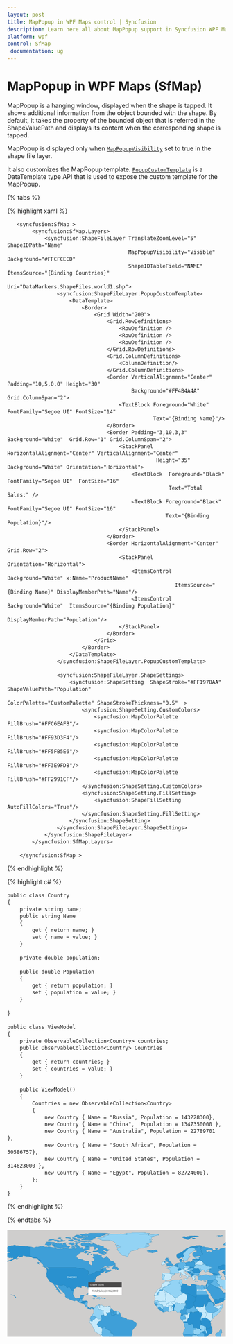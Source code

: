 ```yaml
---
layout: post
title: MapPopup in WPF Maps control | Syncfusion
description: Learn here all about MapPopup support in Syncfusion WPF Maps (SfMap) control, its elements and more details.
platform: wpf
control: SfMap
 documentation: ug
---
```


# MapPopup in WPF Maps (SfMap)

MapPopup is a hanging window, displayed when the shape is tapped. It shows additional information from the object bounded with the shape. By default, it takes the property of the bounded object that is referred in the ShapeValuePath and displays its content when the corresponding shape is tapped.

MapPopup is displayed only when [`MapPopupVisibility`](https://help.syncfusion.com/cr/wpf/Syncfusion.UI.Xaml.Maps.ShapeFileLayer.html#Syncfusion_UI_Xaml_Maps_ShapeFileLayer_MapPopupVisibility) set to true in the shape file layer.

It also customizes the MapPopup template. [`PopupCustomTemplate`](https://help.syncfusion.com/cr/wpf/Syncfusion.UI.Xaml.Maps.ShapeFileLayer.html#Syncfusion_UI_Xaml_Maps_ShapeFileLayer_PopupCustomTemplate) is a DataTemplate type API that is used to expose the custom template for the MapPopup.

{% tabs %}

{% highlight xaml %}

       <syncfusion:SfMap >
            <syncfusion:SfMap.Layers>
                <syncfusion:ShapeFileLayer TranslateZoomLevel="5"  ShapeIDPath="Name" 
                                           MapPopupVisibility="Visible" Background="#FFCFCECD" 
                                           ShapeIDTableField="NAME"   ItemsSource="{Binding Countries}" 
                                           Uri="DataMarkers.ShapeFiles.world1.shp">
                    <syncfusion:ShapeFileLayer.PopupCustomTemplate>
                        <DataTemplate>
                            <Border>
                                <Grid Width="200">
                                    <Grid.RowDefinitions>
                                        <RowDefinition />
                                        <RowDefinition />
                                        <RowDefinition />
                                    </Grid.RowDefinitions>
                                    <Grid.ColumnDefinitions>
                                        <ColumnDefinition/>
                                    </Grid.ColumnDefinitions>
                                    <Border VerticalAlignment="Center" Padding="10,5,0,0" Height="30" 
                                            Background="#FF4B4A4A"  Grid.ColumnSpan="2">
                                        <TextBlock Foreground="White" FontFamily="Segoe UI" FontSize="14"  
                                                   Text="{Binding Name}"/>
                                    </Border>
                                    <Border Padding="3,10,3,3"  Background="White"  Grid.Row="1" Grid.ColumnSpan="2">
                                        <StackPanel HorizontalAlignment="Center" VerticalAlignment="Center"  
                                                    Height="35" Background="White" Orientation="Horizontal">
                                            <TextBlock  Foreground="Black" FontFamily="Segoe UI"  FontSize="16" 
                                                        Text="Total Sales:" />
                                            <TextBlock Foreground="Black"  FontFamily="Segoe UI" FontSize="16" 
                                                       Text="{Binding Population}"/>
                                        </StackPanel>
                                    </Border>
                                    <Border HorizontalAlignment="Center" Grid.Row="2">
                                        <StackPanel Orientation="Horizontal">
                                            <ItemsControl Background="White" x:Name="ProductName"  
                                                          ItemsSource="{Binding Name}" DisplayMemberPath="Name"/>
                                            <ItemsControl  Background="White"  ItemsSource="{Binding Population}" 
                                                           DisplayMemberPath="Population"/>
                                        </StackPanel>
                                    </Border>
                                </Grid>
                            </Border>
                        </DataTemplate>
                    </syncfusion:ShapeFileLayer.PopupCustomTemplate>

                    <syncfusion:ShapeFileLayer.ShapeSettings>
                        <syncfusion:ShapeSetting  ShapeStroke="#FF1978AA" ShapeValuePath="Population" 
                                                  ColorPalette="CustomPalette" ShapeStrokeThickness="0.5"  >
                            <syncfusion:ShapeSetting.CustomColors>
                                <syncfusion:MapColorPalette FillBrush="#FFC6EAFB"/>
                                <syncfusion:MapColorPalette FillBrush="#FF93D3F4"/>
                                <syncfusion:MapColorPalette FillBrush="#FF5FB5E6"/>
                                <syncfusion:MapColorPalette FillBrush="#FF3E9FD8"/>
                                <syncfusion:MapColorPalette FillBrush="#FF2991CF"/>
                            </syncfusion:ShapeSetting.CustomColors>
                            <syncfusion:ShapeSetting.FillSetting>
                                <syncfusion:ShapeFillSetting AutoFillColors="True"/>
                            </syncfusion:ShapeSetting.FillSetting>
                        </syncfusion:ShapeSetting>
                    </syncfusion:ShapeFileLayer.ShapeSettings>
                </syncfusion:ShapeFileLayer>
            </syncfusion:SfMap.Layers>

        </syncfusion:SfMap >

{% endhighlight %}

{% highlight c# %}

    public class Country
    {
        private string name;
        public string Name
        {
            get { return name; }
            set { name = value; }
        }

        private double population;

        public double Population
        {
            get { return population; }
            set { population = value; }
        }

    }

    public class ViewModel
    {
        private ObservableCollection<Country> countries;
        public ObservableCollection<Country> Countries
        {
            get { return countries; }
            set { countries = value; }
        }

        public ViewModel()
        {
            Countries = new ObservableCollection<Country>
            {
                new Country { Name = "Russia", Population = 143228300},
                new Country { Name = "China",  Population = 1347350000 },
                new Country { Name = "Australia", Population = 22789701  },
                new Country { Name = "South Africa", Population = 50586757},
                new Country { Name = "United States", Population = 314623000 },
                new Country { Name = "Egypt", Population = 82724000},
            };
        }
    }

{% endhighlight %}

{% endtabs %}

![Maps control Popup](MapPopup_images/MapPopup_img1.png)



